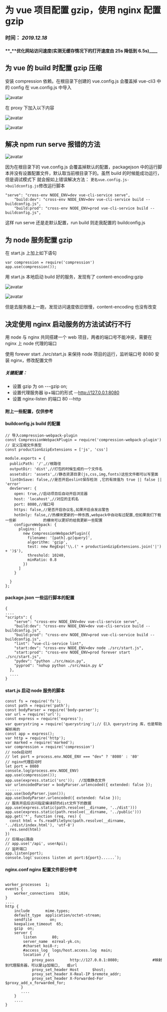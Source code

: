 # 为 vue 项目配置 gzip，使用 nginx 配置 gzip

### 时间： _2019.12.18_

#### **\_**优化网站访问速度(实测无缓存情况下的打开速度由 25s 降低到 6.5s)\_\_\_\_

## 为 vue 的 build 时配置 gzip 压缩

安装 compression 依赖。在根目录下创建的 vue.config.js 会覆盖掉 vue-cli3 中的 config 在 vue.config.js 中导入

![avatar](http://ezreal-yk.cn/images/tech/2/1.bmp)

在 proxy 下加入以下内容

![avatar](http://ezreal-yk.cn/images/tech/2/2.bmp)

![avatar](http://ezreal-yk.cn/images/tech/2/3.bmp)

## 解决 npm run serve 报错的方法

![avatar](http://ezreal-yk.cn/images/tech/2/4.bmp)

因为在根目录下的 vue.config.js 会覆盖掉默认的配置，packagejson 中的运行脚本并没有设置配置文件，默认取当前根目录下的。虽然 build 的时候能成功运行，但是调试模式下
就会报如上错误解决方法： `更名vue.config.js->buildconfig.js`修改运行脚本

```
"serve": "cross-env NODE_ENV=dev vue-cli-service serve",
    "build:dev": "cross-env NODE_ENV=dev vue-cli-service build --buildconfig.js",
    "build:prod": "cross-env NODE_ENV=prod vue-cli-service build --buildconfig.js",
```

这样 run serve 还是走默认配置，run build 则走我配置的 buildconfig.js

## 为 node 服务配置 gzip

在 start.js 上加上如下语句

```
var compression = require('compression')
app.use(compression());
```

用 start.js 本地启动 build 好的服务，发现有了 content-encoding:gzip

![avatar](http://ezreal-yk.cn/images/tech/2/5.bmp)

![avatar](http://ezreal-yk.cn/images/tech/2/6.bmp)

但是去服务器上一跑，发现访问速度依旧很慢，content-encoding 也没有改变

## 决定使用 nginx 启动服务的方法试试行不行

用 node 与 nginx 共同搭建一个 web 项目，两者的端口号不能冲突，需要在 nginx 上 node 代理的端口

使用 forever start ./src/start.js 来保持 node 项目的运行，监听端口号 8080 安装 nginx，修改配置文件

##### 关键配置：

- 设置 gzip 为 on ---gzip on;
- 设置代理服务器 ip+端口的形式 --http://127.0.0.1:8080
- 设置 nginx-listen 的端口 80 --http

#### 附上一些配置，仅供参考

#### buildconfig.js build 的配置

```
// 导入compression-webpack-plugin
const CompressionWebpackPlugin = require('compression-webpack-plugin')
// 定义压缩文件类型
const productionGzipExtensions = ['js', 'css']

module.exports = {
  publicPath: '/',//根路径
  outputDir: 'dist',//打包的时候生成的一个文件名
  assetsDir: 'assets',//静态资源目录(js,css,img,fonts)这些文件都可以写里面
  lintOnSave: false,//是否开启eslint保存检测 ,它的有效值为 true || false || 'error'
  devServer: {
    open: true,//启动项目后自动开启浏览器
    host: 'locahost',//对应的主机名
    port: 8080,//端口号
    https: false,//是否开启协议名,如果开启会发出警告
    hotOnly: false,//热模块更新的一种东西,webpack中自动有过配置,但如果我们下载一些新            的模块可以更好的给我更新一些配置
    configureWebpack: {
      plugins: [
        new CompressionWebpackPlugin({
          filename: '[path].gz[query]',
          algorithm: 'gzip',
          test: new RegExp('\\.(' + productionGzipExtensions.join('|') + ')$'),
          threshold: 10240,
          minRatio: 0.8
        })
      ]
    }

  }
};

```

#### package.json 一些运行脚本的配置

```
{
....
"scripts": {
    "serve": "cross-env NODE_ENV=dev vue-cli-service serve",
    "build:dev": "cross-env NODE_ENV=dev vue-cli-service build --buildconfig.js",
    "build:prod": "cross-env NODE_ENV=prod vue-cli-service build --buildconfig.js",
    "lint": "vue-cli-service lint",
    "start:dev": "cross-env NODE_ENV=dev node ./src/start.js",
    "start:prod": "cross-env NODE_ENV=prod forever start ./src/start.js",
    "pydev": "python ./src/main.py",
    "pyprod": "nohup python ./src/main.py &"
  },
  ....
}
```

#### start.js 启动 node 服务的脚本

```
const fs = require('fs');
const path = require('path');
const bodyParser = require('body-parser');
var url = require('url');
const express = require('express');
var querystring = require('querystring');// 引入 querystring 库，也是帮助解析用的
const app = express();
var http = require('http');
var marked = require('marked');
var compression = require('compression')
// node启动时
// let port = process.env.NODE_ENV === "dev" ? '8080' : '80'
// nginx代理启动时
let port = 8080
console.log(process.env.NODE_ENV)
app.use(compression());
app.use(express.static('src'));  //加载静态文件
var urlencodedParser = bodyParser.urlencoded({ extended: false });
.......
app.use(bodyParser.json());
app.use(bodyParser.urlencoded({ extended: false }));
// 服务开启后访问指定编译好的dist文件下的数据
app.use(express.static(path.resolve(__dirname, '../dist')))
app.use(express.static(path.resolve(__dirname, '../public')))
app.get('*', function (req, res) {
  const html = fs.readFileSync(path.resolve(__dirname, '../dist/index.html'), 'utf-8')
  res.send(html)
})
// 后端api路由
// app.use('/api', userApi);
// 监听端口
app.listen(port);
console.log(`success listen at port:${port}......`);
```

#### nginx.conf nginx 配置文件部分参考

```

worker_processes  1;
events {
    worker_connections  1024;
}
....
http {
    include       mime.types;
    default_type  application/octet-stream;
    sendfile        on;
    keepalive_timeout  65;
    gzip  on;
    server {
        listen       80;
        server_name  ezreal-yk.cn;
        #charset koi8-r;
        #access_log  logs/host.access.log  main;
        location / {
            proxy_pass       http://127.0.0.1:8080;               #映射到代理服务器，可以是ip加端口,   或url
            proxy_set_header Host      $host;
            proxy_set_header X-Real-IP $remote_addr;
            proxy_set_header X-Forwarded-For $proxy_add_x_forwarded_for;
       }
       ....
    }
    ....
}
```
